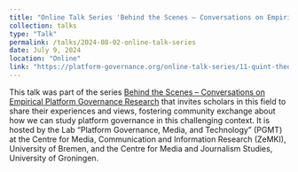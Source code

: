 ```yaml
---
title: "Online Talk Series 'Behind the Scenes – Conversations on Empirical Platform Governance Research'"
collection: talks
type: "Talk"
permalink: /talks/2024-08-02-online-talk-series
date: July 9, 2024
location: "Online"
link: "https://platform-governance.org/online-talk-series/11-quint-theocharis-does-the-community-understand-the-community-guidelines/"
---
```



This talk was part of the series [Behind the Scenes – Conversations on Empirical Platform Governance Research](https://platform-governance.org/online-talk-series/) that invites scholars in this field to share their experiences and views, fostering  community exchange about how we can study platform governance in this challenging context. It is hosted by the Lab “Platform Governance, Media, and Technology” (PGMT) at the Centre for Media, Communication and Information Research (ZeMKI), University of Bremen, and the Centre for Media and Journalism Studies, University of Groningen.
